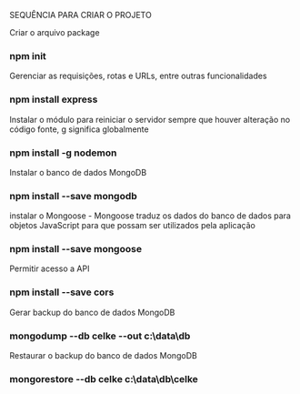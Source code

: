 SEQUÊNCIA PARA CRIAR O PROJETO

Criar o arquivo package
### npm init

Gerenciar as requisições, rotas e URLs, entre outras funcionalidades
### npm install express

Instalar o módulo para reiniciar o servidor sempre que houver alteração no código
fonte, g significa globalmente
### npm install -g nodemon

Instalar o banco de dados MongoDB
### npm install --save mongodb

instalar o Mongoose - Mongoose traduz os dados do banco de dados para objetos
JavaScript para que possam ser utilizados pela aplicação
### npm install --save mongoose

Permitir acesso a API
### npm install --save cors

Gerar backup do banco de dados MongoDB
### mongodump --db celke --out c:\data\db

Restaurar o backup do banco de dados MongoDB
### mongorestore --db celke c:\data\db\celke